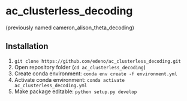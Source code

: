 # ac_clusterless_decoding
(previously named cameron_alison_theta_decoding)


## Installation
1. ```git clone https://github.com/edeno/ac_clusterless_decoding.git```
2. Open repository folder (```cd ac_clusterless_decoding```)
3. Create conda environment:
```conda env create -f environment.yml```
4. Activate conda environment:
```conda activate ac_clusterless_decoding.yml```
5. Make package editable:
```python setup.py develop```
